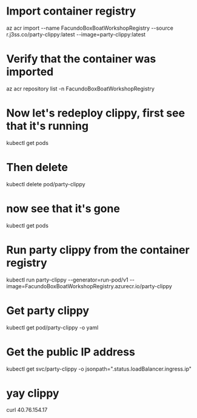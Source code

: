 # Import container registry
az acr import --name FacundoBoxBoatWorkshopRegistry --source r.j3ss.co/party-clippy:latest --image=party-clippy:latest

# Verify that the container was imported
az acr repository list -n FacundoBoxBoatWorkshopRegistry

# Now let's redeploy clippy, first see that it's running
kubectl get pods

# Then delete
kubectl delete pod/party-clippy

# now see that it's gone
kubectl get pods

# Run party clippy from the container registry
kubectl run party-clippy --generator=run-pod/v1 --image=FacundoBoxBoatWorkshopRegistry.azurecr.io/party-clippy

# Get party clippy
kubectl get pod/party-clippy -o yaml

# Get the public IP address
kubectl get svc/party-clippy -o jsonpath=".status.loadBalancer.ingress.ip"

# yay clippy
curl 40.76.154.17
